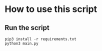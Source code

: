 # How to use this script
## Run the script

```console
pip3 install -r requirements.txt
python3 main.py
```


